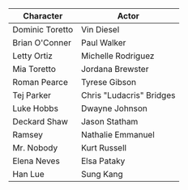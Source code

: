 | Character | Actor |
|---|---|
| Dominic Toretto | Vin Diesel |
| Brian O'Conner | Paul Walker |
| Letty Ortiz | Michelle Rodriguez |
| Mia Toretto | Jordana Brewster |
| Roman Pearce | Tyrese Gibson |
| Tej Parker | Chris "Ludacris" Bridges |
| Luke Hobbs | Dwayne Johnson |
| Deckard Shaw | Jason Statham |
| Ramsey | Nathalie Emmanuel |
| Mr. Nobody | Kurt Russell |
| Elena Neves | Elsa Pataky |
| Han Lue | Sung Kang |